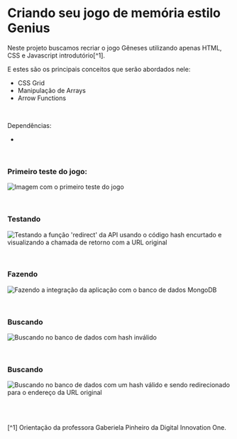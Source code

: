 # Criando seu jogo de memória estilo Genius


Neste projeto buscamos recriar o jogo Gêneses utilizando apenas HTML, CSS e Javascript introdutório[^1].   

E estes são os principais conceitos que serão abordados nele:   

- CSS Grid
- Manipulação de Arrays
- Arrow Functions




<br />


Dependências:

-  





<br />

### Primeiro teste do jogo:                
![Imagem com o primeiro teste do jogo](/public/images/primeiro-teste-do-jogo.png)



<br />

### Testando           
![Testando a função 'redirect' da API usando o código hash encurtado e visualizando a chamada de retorno com a URL original](/public/images/)



<br />

### Fazendo          
![Fazendo a integração da aplicação com o banco de dados MongoDB](/public/images/)




<br />

### Buscando           
![Buscando no banco de dados com hash inválido](/public/images/)



<br />

### Buscando               
![Buscando no banco de dados com um hash válido e sendo redirecionado para o endereço da URL original](/public/images/)



<br />





<br />

[^1] Orientação da professora Gaberiela Pinheiro da Digital Innovation One.






